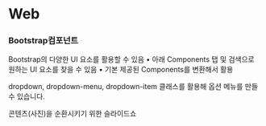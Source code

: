 # Web

### Bootstrap컴포넌트

Bootstrap의 다양한 UI 요소를 활용할 수 있음
• 아래 Components 탭 및 검색으로 원하는 UI 요소를 찾을 수 있음
• 기본 제공된 Components를 변환해서 활용

dropdown, dropdown-menu, dropdown-item 클래스를 활용해 옵션 메뉴를 만들 수 있습니다.

콘텐츠(사진)을 순환시키기 위한 슬라이드쇼
